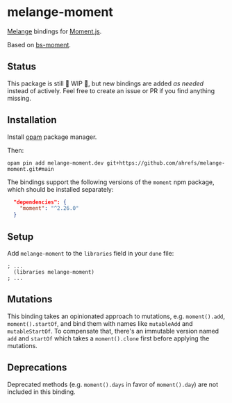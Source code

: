 # melange-moment

[Melange](https://melange.re) bindings for [Moment.js](https://momentjs.com/).

Based on [bs-moment](https://github.com/Jimexist/bs-moment).

## Status

This package is still 🚧 WIP 🚧, but new bindings are added _as needed_ instead of actively. Feel free to create an issue or PR if you find anything missing.

## Installation

Install [opam](https://opam.ocaml.org/) package manager.

Then:

```
opam pin add melange-moment.dev git+https://github.com/ahrefs/melange-moment.git#main
```

The bindings support the following versions of the `moment`
npm package, which should be installed separately:

```json
  "dependencies": {
    "moment": "^2.26.0"
  }
```

## Setup

Add `melange-moment` to the `libraries` field in your `dune` file:

```dune
; ...
  (libraries melange-moment)
; ...
```

## Mutations

This binding takes an opinionated approach to mutations, e.g. `moment().add`, `moment().startOf`, and bind them with names like `mutableAdd` and `mutableStartOf`. To compensate that, there's an immutable version named `add` and `startOf` which takes a `moment().clone` first before applying the mutations.

## Deprecations

Deprecated methods (e.g. `moment().days` in favor of `moment().day`) are not included in this binding.
